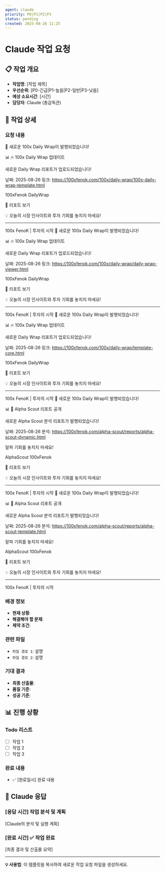 ```yaml
---
agent: claude
priority: P0|P1|P2|P3
status: pending
created: 2025-08-26 11:25
---
```


# Claude 작업 요청

## 📋 작업 개요
- **작업명**: [작업 제목]
- **우선순위**: [P0-긴급|P1-높음|P2-일반|P3-낮음]
- **예상 소요시간**: [시간]
- **담당자**: Claude (총감독관)

## 🎯 작업 상세

### 요청 내용
🚀 새로운 100x Daily Wrap이 발행되었습니다!

📊 🔥 100x Daily Wrap 업데이트

새로운 Daily Wrap 리포트가 업로드되었습니다!

날짜: 2025-08-26
링크: https://100xfenok.com/100x/daily-wrap/100x-daily-wrap-template.html

100xFenok DailyWrap

🔗 리포트 보기

💡 오늘의 시장 인사이트와 투자 기회를 놓치지 마세요!

---
100x FenoK | 투자의 시작
🚀 새로운 100x Daily Wrap이 발행되었습니다!

📊 🔥 100x Daily Wrap 업데이트

새로운 Daily Wrap 리포트가 업로드되었습니다!

날짜: 2025-08-26
링크: https://100xfenok.com/100x/daily-wrap/daily-wrap-viewer.html

100xFenok DailyWrap

🔗 리포트 보기

💡 오늘의 시장 인사이트와 투자 기회를 놓치지 마세요!

---
100x FenoK | 투자의 시작
🚀 새로운 100x Daily Wrap이 발행되었습니다!

📊 🔥 100x Daily Wrap 업데이트

새로운 Daily Wrap 리포트가 업로드되었습니다!

날짜: 2025-08-26
링크: https://100xfenok.com/100x/daily-wrap/template-core.html

100xFenok DailyWrap

🔗 리포트 보기

💡 오늘의 시장 인사이트와 투자 기회를 놓치지 마세요!

---
100x FenoK | 투자의 시작
🚀 새로운 100x Daily Wrap이 발행되었습니다!

📊 🎯 Alpha Scout 리포트 공개

새로운 Alpha Scout 분석 리포트가 발행되었습니다!

날짜: 2025-08-26
분석: https://100xfenok.com/alpha-scout/reports/alpha-scout-dynamic.html

알파 기회를 놓치지 마세요!

AlphaScout 100xFenok

🔗 리포트 보기

💡 오늘의 시장 인사이트와 투자 기회를 놓치지 마세요!

---
100x FenoK | 투자의 시작
🚀 새로운 100x Daily Wrap이 발행되었습니다!

📊 🎯 Alpha Scout 리포트 공개

새로운 Alpha Scout 분석 리포트가 발행되었습니다!

날짜: 2025-08-26
분석: https://100xfenok.com/alpha-scout/reports/alpha-scout-template.html

알파 기회를 놓치지 마세요!

AlphaScout 100xFenok

🔗 리포트 보기

💡 오늘의 시장 인사이트와 투자 기회를 놓치지 마세요!

---
100x FenoK | 투자의 시작

### 배경 정보
- **현재 상황**: 
- **해결해야 할 문제**: 
- **제약 조건**: 

### 관련 파일
- `파일 경로 1`: 설명
- `파일 경로 2`: 설명

### 기대 결과
- **최종 산출물**: 
- **품질 기준**: 
- **성공 기준**: 

## 📊 진행 상황

### Todo 리스트
- [ ] 작업 1
- [ ] 작업 2  
- [ ] 작업 3

### 완료 내용
- ✅ [완료일시] 완료 내용

## 💬 Claude 응답

### [응답 시간] 작업 분석 및 계획

[Claude의 분석 및 실행 계획]

### [완료 시간] ✅ 작업 완료

[최종 결과 및 산출물 요약]

---

**💡 사용법**: 이 템플릿을 복사하여 새로운 작업 요청 파일을 생성하세요.
